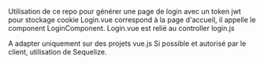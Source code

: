 Utilisation de ce repo pour générer une page de login avec un token jwt pour stockage cookie
Login.vue correspond à la page d'accueil, il appelle le component LoginComponent.
Login.vue est relié au controller login.js

A adapter uniquement sur des projets vue.js
Si possible et autorisé par le client, utilisation de Sequelize.
